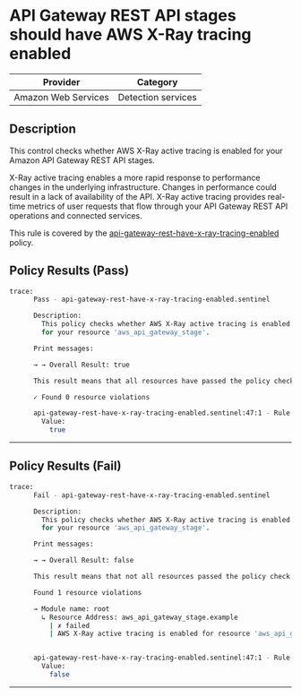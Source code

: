 # API Gateway REST API stages should have AWS X-Ray tracing enabled

| Provider            | Category           |
|---------------------|--------------------|
| Amazon Web Services | Detection services |

## Description

This control checks whether AWS X-Ray active tracing is enabled for your Amazon API Gateway REST API stages.

X-Ray active tracing enables a more rapid response to performance changes in the underlying infrastructure. Changes in performance could result in a lack of availability of the API. X-Ray active tracing provides real-time metrics of user requests that flow through your API Gateway REST API operations and connected services.

This rule is covered by the [api-gateway-rest-have-x-ray-tracing-enabled](https://github.com/hashicorp/policy-library-NIST-Policy-Set-for-AWS-Terraform/blob/main/policies/api-gateway/api-gateway-rest-have-x-ray-tracing-enabled.sentinel) policy.

## Policy Results (Pass)
```bash
trace:
      Pass - api-gateway-rest-have-x-ray-tracing-enabled.sentinel

      Description:
        This policy checks whether AWS X-Ray active tracing is enabled
        for your resource 'aws_api_gateway_stage'.

      Print messages:

      → → Overall Result: true

      This result means that all resources have passed the policy check for the policy api-gateway-rest-have-x-ray-tracing-enabled.

      ✓ Found 0 resource violations

      api-gateway-rest-have-x-ray-tracing-enabled.sentinel:47:1 - Rule "main"
        Value:
          true
```

---

## Policy Results (Fail)
```bash
trace:
      Fail - api-gateway-rest-have-x-ray-tracing-enabled.sentinel

      Description:
        This policy checks whether AWS X-Ray active tracing is enabled
        for your resource 'aws_api_gateway_stage'.

      Print messages:

      → → Overall Result: false

      This result means that not all resources passed the policy check and the protected behavior is not allowed for the policy api-gateway-rest-have-x-ray-tracing-enabled.

      Found 1 resource violations

      → Module name: root
        ↳ Resource Address: aws_api_gateway_stage.example
          | ✗ failed
          | AWS X-Ray active tracing is enabled for resource 'aws_api_gateway_stage'. Refer to https://docs.aws.amazon.com/securityhub/latest/userguide/apigateway-controls.html#apigateway-3 for more details.


      api-gateway-rest-have-x-ray-tracing-enabled.sentinel:47:1 - Rule "main"
        Value:
          false
```

---